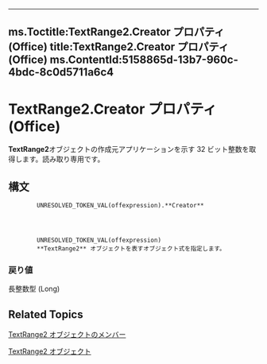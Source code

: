 

---
ms.Toctitle:TextRange2.Creator プロパティ (Office)
title:TextRange2.Creator プロパティ (Office)
ms.ContentId:5158865d-13b7-960c-4bdc-8c0d5711a6c4
---
# TextRange2.Creator プロパティ (Office)




**TextRange2**オブジェクトの作成元アプリケーションを示す 32 ビット整数を取得します。読み取り専用です。

## 構文

            UNRESOLVED_TOKEN_VAL(offexpression).**Creator**




            UNRESOLVED_TOKEN_VAL(offexpression)
            **TextRange2** オブジェクトを表すオブジェクト式を指定します。

### 戻り値
長整数型 (Long)





## Related Topics

[TextRange2 オブジェクトのメンバー](26daffff-b9ef-fd94-f5b7-ed3a09840cb6.md)

[TextRange2 オブジェクト](a6a59c9b-9b64-c1e2-2e98-a1f99025c877.md)




